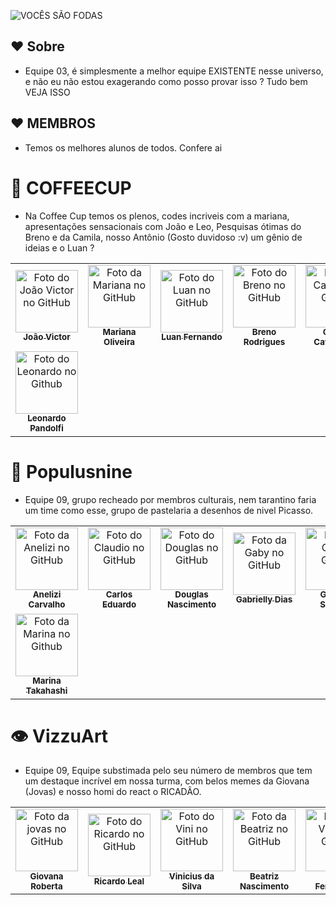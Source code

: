 ![VOCÊS SÃO FODAS](https://user-images.githubusercontent.com/95861587/145480152-5cc100be-7078-4e48-b63e-397d1b2da50e.png)

## ❤️ Sobre
- Equipe 03, é simplesmente a melhor equipe EXISTENTE nesse universo, e não eu não estou exagerando como posso provar isso ? Tudo bem VEJA ISSO

## ❤️ MEMBROS

- Temos os melhores alunos de todos. Confere ai

# 💼 COFFEECUP
- Na Coffee Cup temos os plenos, codes incriveis com a mariana, apresentações sensacionais com João e Leo, Pesquisas ótimas do Breno e da Camila, nosso Antônio (Gosto duvidoso :v) um gênio de ideias e o Luan ?

<table>
  <tr>
    <td align="center">
      <a href="https://github.com/Jovi7u">
        <img src="https://avatars.githubusercontent.com/u/88720294?v=4" width="100px;" alt="Foto do João Victor no GitHub"/><br>
        <sub>
          <b>João Victor</b>
        </sub>
      </a>
    </td>
    <td align="center">
      <a href="https://github.com/marioliver7">
        <img src="https://avatars.githubusercontent.com/u/53239867?v=4" width="100px;" alt="Foto da Mariana no GitHub"/><br>
        <sub>
          <b>Mariana Oliveira</b>
        </sub>
      </a><br>
    </td>
    <td align="center">
      <a href="https://github.com/Luuan11">
        <img src="https://avatars.githubusercontent.com/u/79935555?v=4" width="100px;" alt="Foto do Luan no GitHub"/><br>
        <sub>
          <b>Luan Fernando</b>
        </sub>
      </a><br>
    </td>
    <td align="center">
      <a href="https://github.com/BrenoRLAC">
        <img src="https://avatars.githubusercontent.com/u/75743151?v=4" width="100px;" alt="Foto do Breno no GitHub"/><br>
        <sub>
          <b>Breno Rodrigues</b>
        </sub>
      </a><br>
    </td>
    <td align="center">
      <a href="https://github.com/milla18">
        <img src="https://avatars.githubusercontent.com/u/88720519?v=4" width="100px;" alt="Foto da Camila no Github"/><br>
        <sub>
          <b>Camila Cavalcante</b>
        </sub>
      </a><br>
    </td>
    <td align="center">
      <a href="https://github.com/Caioluthien">
        <img src="https://avatars.githubusercontent.com/u/88720231?v=4" width="100px;" alt="Foto do Caio Antonio no Github"/><br>
        <sub>
          <b>Antônio Caio</b>
        </sub>
      </a><br>
    </td>
    <tr>
     <td align="center">
      <a href="https://github.com/leonardoPandolfi">
        <img src="https://avatars.githubusercontent.com/u/88720222?v=4" width="100px;" alt="Foto do Leonardo no Github"/><br>
        <sub>
          <b>Leonardo Pandolfi</b>
        </sub>
      </a><br>
    </td>
    </tr>
  </tr>
</table>


# 🐙 Populusnine
- Equipe 09, grupo recheado por membros culturais, nem tarantino faria um time como esse, grupo de pastelaria a desenhos de nivel Picasso.

<table>
  <tr>
    <td align="center">
      <a href="https://github.com/Anelizi">
        <img src="https://avatars.githubusercontent.com/u/88720426?v=4" width="100px;" alt="Foto da Anelizi no GitHub"/><br>
        <sub>
          <b>Anelizi Carvalho</b>
        </sub>
      </a>
    </td>
    <td align="center">
      <a href="https://github.com/cadunands">
        <img src="https://avatars.githubusercontent.com/u/88720122?v=4" width="100px;" alt="Foto do Claudio no GitHub"/><br>
        <sub>
          <b>Carlos Eduardo</b>
        </sub>
      </a><br>
    </td>
    <td align="center">
      <a href="https://github.com/DouglasN1712">
        <img src="https://avatars.githubusercontent.com/u/88720328?v=4" width="100px;" alt="Foto do Douglas no GitHub"/><br>
        <sub>
          <b>Douglas Nascimento</b>
        </sub>
      </a><br>
    </td>
    <td align="center">
      <a href="https://github.com/briellydias">
        <img src="https://avatars.githubusercontent.com/u/88720251?v=4" width="100px;" alt="Foto da Gaby no GitHub"/><br>
        <sub>
          <b>Gabrielly Dias</b>
        </sub>
      </a><br>
    </td>
    <td align="center">
      <a href="https://github.com/giovxna">
        <img src="https://avatars.githubusercontent.com/u/75648437?v=4" width="100px;" alt="Foto da Gio no Github"/><br>
        <sub>
          <b>Giovana Siqueira</b>
        </sub>
      </a><br>
    </td>
    <td align="center">
      <a href="https://github.com/Math-x18">
        <img src="https://avatars.githubusercontent.com/u/91093198?v=4" width="100px;" alt="Foto do Math no Github"/><br>
        <sub>
          <b>Matheus Fernandes</b>
        </sub>
      </a><br>
    </td>
    <tr>
     <td align="center">
      <a href="https://github.com/poimaripoi">
        <img src="https://avatars.githubusercontent.com/u/88720221?v=4" width="100px;" alt="Foto da Marina no Github"/><br>
        <sub>
          <b>Marina Takahashi</b>
        </sub>
      </a><br>
    </td>
    </tr>
  </tr>
</table>

# 👁️ VizzuArt
- Equipe 09, Equipe substimada pelo seu número de membros que tem um destaque incrível em nossa turma, com belos memes da Giovana (Jovas) e nosso homi do react o RICADÃO.

<table>
  <tr>
    <td align="center">
      <a href="https://github.com/giovanarc0101">
        <img src="https://avatars.githubusercontent.com/u/88720377?v=4" width="100px;" alt="Foto da jovas no GitHub"/><br>
        <sub>
          <b>Giovana Roberta</b>
        </sub>
      </a>
    </td>
    <td align="center">
      <a href="https://github.com/ricardolemaciel">
        <img src="https://avatars.githubusercontent.com/u/52418464?v=4" width="100px;" alt="Foto do Ricardo no GitHub"/><br>
        <sub>
          <b>Ricardo Leal</b>
        </sub>
      </a><br>
    </td>
    <td align="center">
      <a href="https://github.com/V1N1Silva">
        <img src="https://avatars.githubusercontent.com/u/88720391?v=4" width="100px;" alt="Foto do Vini no GitHub"/><br>
        <sub>
          <b>Vinicius da Silva</b>
        </sub>
      </a><br>
    </td>
    <td align="center">
      <a href="https://github.com/nascimentobeatriz5832">
        <img src="https://avatars.githubusercontent.com/u/88720237?v=4" width="100px;" alt="Foto da Beatriz no GitHub"/><br>
        <sub>
          <b>Beatriz Nascimento</b>
        </sub>
      </a><br>
    </td>
    <td align="center">
      <a href="https://github.com/Vitor42z">
        <img src="https://avatars.githubusercontent.com/u/78519292?v=4" width="100px;" alt="Foto do Vitor no Github"/><br>
        <sub>
          <b>Vitor Fernandes</b>
        </sub>
      </a><br>
    </td>
    </tr>
  </tr>
</table>



